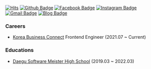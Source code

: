 [![Hits](https://hits.seeyoufarm.com/api/count/incr/badge.svg?url=https//github.com/yiyb0603)](https://hits.seeyoufarm.com)
[![Github Badge](https://img.shields.io/badge/-Github-000?style=flat-square&logo=Github&logoColor=white&link=https://github.com/yiyb0603)](https://github.com/yiyb0603)
[![Facebook Badge](https://img.shields.io/badge/facebook-1877f2?style=flat-square&logo=facebook&logoColor=white&link=https://www.facebook.com/profile.php?id=100010933171210)](https://www.facebook.com/profile.php?id=100010933171210)
[![Instagram Badge](https://img.shields.io/badge/instagram-e1306c?style=flat-square&logo=instagram&logoColor=white&link=https://www.instagram.com/yiyb0603/)](https://www.instagram.com/yiyb0603/)
[![Gmail Badge](https://img.shields.io/badge/-Gmail-c14438?style=flat-square&logo=Gmail&logoColor=white&link=mailto:yiyb0603@gmail.com)](mailto:yiyb0603@gmail.com)
[![Blog Badge](https://img.shields.io/badge/-Blog-2196f3?style=flat-square&link=https://yiyb-blog.vercel.app)](https://yiyb-blog.vercel.app)

### Careers
- [Korea Business Connect](https://aid.bizbot.kr) Frontend Engineer (2021.07 ~ Current)

### Educations
- [Daegu Software Meister High School](https://dgsw.dge.hs.kr/dgswh/main.do?sysId=dgswh) (2019.03 ~ 2022.03)

